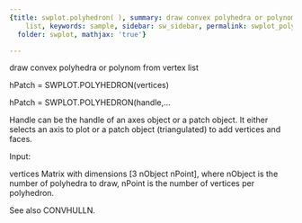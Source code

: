 ```yaml
---
{title: swplot.polyhedron( ), summary: draw convex polyhedra or polynom from vertex
    list, keywords: sample, sidebar: sw_sidebar, permalink: swplot_polyhedron.html,
  folder: swplot, mathjax: 'true'}

---
```

draw convex polyhedra or polynom from vertex list
 
hPatch = SWPLOT.POLYHEDRON(vertices)
 
hPatch = SWPLOT.POLYHEDRON(handle,...
 
Handle can be the handle of an axes object or a patch object. It either
selects an axis to plot or a patch object (triangulated) to add vertices
and faces.
 
Input:
 
vertices      Matrix with dimensions [3 nObject nPoint], where nObject is
              the number of polyhedra to draw, nPoint is the number of
              vertices per polyhedron.
 
See also CONVHULLN.
 
